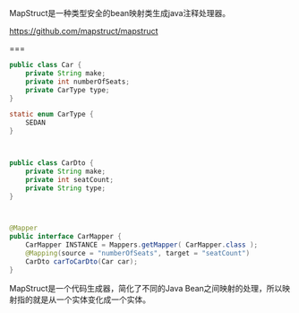 MapStruct是一种类型安全的bean映射类生成java注释处理器。


https://github.com/mapstruct/mapstruct


===

```java
public class Car {
    private String make;
    private int numberOfSeats;
    private CarType type;
}

static enum CarType {
    SEDAN
}
```
```java


public class CarDto {
    private String make;
    private int seatCount;
    private String type; 
}
```
```java


@Mapper
public interface CarMapper {
    CarMapper INSTANCE = Mappers.getMapper( CarMapper.class );
    @Mapping(source = "numberOfSeats", target = "seatCount")
    CarDto carToCarDto(Car car);
}
```

MapStruct是一个代码生成器，简化了不同的Java Bean之间映射的处理，所以映射指的就是从一个实体变化成一个实体。
